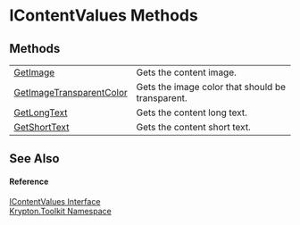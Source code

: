 # IContentValues Methods




## Methods
<table>
<tr>
<td><a href="63d72843-7683-934f-115a-5cfcb4fed432.md">GetImage</a></td>
<td>Gets the content image.</td></tr>
<tr>
<td><a href="42512fa6-6fa7-80fb-adec-59ad0af275d3.md">GetImageTransparentColor</a></td>
<td>Gets the image color that should be transparent.</td></tr>
<tr>
<td><a href="5ccbaa72-33b2-2f6b-db22-1cb5c5301e60.md">GetLongText</a></td>
<td>Gets the content long text.</td></tr>
<tr>
<td><a href="2e5eb1a4-a595-42a1-f290-b87d8925690a.md">GetShortText</a></td>
<td>Gets the content short text.</td></tr>
</table>

## See Also


#### Reference
<a href="a3b0103b-df64-4b03-a61f-11688b6e75bf.md">IContentValues Interface</a>  
<a href="79d2eac2-21f4-54ff-7552-b20c33c30600.md">Krypton.Toolkit Namespace</a>  
